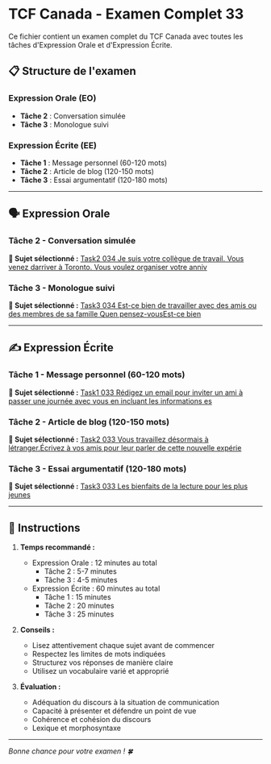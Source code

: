 # TCF Canada - Examen Complet 33

Ce fichier contient un examen complet du TCF Canada avec toutes les tâches d'Expression Orale et d'Expression Écrite.

## 📋 Structure de l'examen

### Expression Orale (EO)
- **Tâche 2** : Conversation simulée
- **Tâche 3** : Monologue suivi

### Expression Écrite (EE)  
- **Tâche 1** : Message personnel (60-120 mots)
- **Tâche 2** : Article de blog (120-150 mots)
- **Tâche 3** : Essai argumentatif (120-180 mots)

---

## 🗣️ Expression Orale

### Tâche 2 - Conversation simulée

**📄 Sujet sélectionné :** [Task2 034 Je suis votre collègue de travail. Vous venez darriver à Toronto. Vous voulez organiser votre anniv](tcf_canada/eo/task2/task2_034_Je_suis_votre_collègue_de_travail._Vous_venez_darriver_à_Toronto._Vous_voulez_organiser_votre_anniv.md)

### Tâche 3 - Monologue suivi

**📄 Sujet sélectionné :** [Task3 034 Est-ce bien de travailler avec des amis ou des membres de sa famille Quen pensez-vousEst-ce bien](tcf_canada/eo/task3/task3_034_Est-ce_bien_de_travailler_avec_des_amis_ou_des_membres_de_sa_famille_Quen_pensez-vousEst-ce_bien.md)

---

## ✍️ Expression Écrite

### Tâche 1 - Message personnel (60-120 mots)

**📄 Sujet sélectionné :** [Task1 033 Rédigez un email pour inviter un ami à passer une journée avec vous en incluant les informations es](tcf_canada/ee/task1/task1_033_Rédigez_un_email_pour_inviter_un_ami_à_passer_une_journée_avec_vous_en_incluant_les_informations_es.md)

### Tâche 2 - Article de blog (120-150 mots)

**📄 Sujet sélectionné :** [Task2 033 Vous travaillez désormais à létranger.Écrivez à vos amis pour leur parler de cette nouvelle expérie](tcf_canada/ee/task2/task2_033_Vous_travaillez_désormais_à_létranger.Écrivez_à_vos_amis_pour_leur_parler_de_cette_nouvelle_expérie.md)

### Tâche 3 - Essai argumentatif (120-180 mots)

**📄 Sujet sélectionné :** [Task3 033 Les bienfaits de la lecture pour les plus jeunes](tcf_canada/ee/task3/task3_033_Les_bienfaits_de_la_lecture_pour_les_plus_jeunes.md)

---

## 📝 Instructions

1. **Temps recommandé :**
   - Expression Orale : 12 minutes au total
     - Tâche 2 : 5-7 minutes
     - Tâche 3 : 4-5 minutes
   - Expression Écrite : 60 minutes au total
     - Tâche 1 : 15 minutes
     - Tâche 2 : 20 minutes  
     - Tâche 3 : 25 minutes

2. **Conseils :**
   - Lisez attentivement chaque sujet avant de commencer
   - Respectez les limites de mots indiquées
   - Structurez vos réponses de manière claire
   - Utilisez un vocabulaire varié et approprié

3. **Évaluation :**
   - Adéquation du discours à la situation de communication
   - Capacité à présenter et défendre un point de vue
   - Cohérence et cohésion du discours
   - Lexique et morphosyntaxe

---

*Bonne chance pour votre examen ! 🍀*
